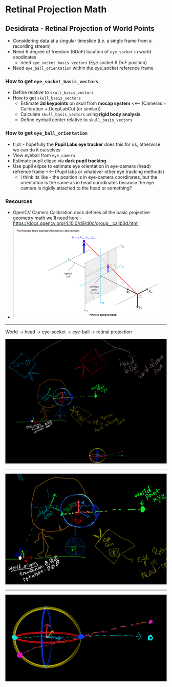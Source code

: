 # Retinal Projection Math

## Desidirata - **Retinal Projection of World Points** 
- Considering data at a singular timeslice (i.e. a single frame from a recording stream)
- Need 6 degree of freedom (6DoF) location of `eye_socket` in world coodinates
    - need `eye_socket_basis_vectors` (Eye socket 6 DoF position)
- Need `eye_ball_orientation` within the eye_socket reference frame

### How to get `eye_socket_basis_vectors`
  - Define relative to `skull_basis_vectors`
  - How to get `skull_basis_vectors`
    - Estimate **3d keypoints** on skull from **mocap system** <<-- (Cameras + Calibration + DeepLabCut (or similar))
    - Calculate `skull_basis_vectors` using **rigid body analysis** 
    - Define eyeball center relative to `skull_basis_vectors`

### How to get `eye_ball_orientation`
  - tl;dr - hopefully the **Pupil Labs eye tracker** does this for us, otherwise we can do it ourselves 
  - View eyeball from `eye_camera` 
  - Estimate pupil elipse via **dark pupil tracking**
  - Use pupil elipse to estimate eye orientation in eye-camera (head) refrence frame <<--(Pupil labs or whatever other eye tracking methods)
    - I think its like - the position is in eye-camera coordinates, but the orientation is the same as in head coordinates because the eye camera is rigidly attached to the head or something? 

### Resources
- OpenCV Camera Calibration docs defines all the basic projective geometry math we'll need here - https://docs.opencv.org/4.10.0/d9/d0c/group__calib3d.html
- ![alt text](image-1.png)


----
World -> head -> eye-socket -> eye-ball -> retinal projection 

![alt text](image.png)

____

![alt text](image-2.png)


____

![alt text](image-3.png)